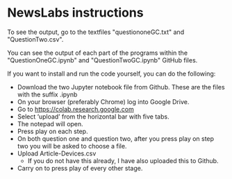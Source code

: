 # NewsLabs instructions
To see the output, go to the textfiles "questiononeGC.txt" and "QuestionTwo.csv".

You can see the output of each part of the programs within the "QuestionOneGC.ipynb" and "QuestionTwoGC.ipynb" GitHub files.

If you want to install and run the code yourself, you can do the following:

* Download the two Jupyter notebook file from Github. These are the files with the suffix .ipynb
* On your browser (preferably Chrome) log into Google Drive.
* Go to https://colab.research.google.com
* Select ‘upload’ from the horizontal bar with five tabs.
* The notepad will open.
* Press play on each step.
* On both question one and question two, after you press play on step two you will be asked to choose a file. 
* Upload Article-Devices.csv
  * If you do not have this already, I have also uploaded this to Github.
* Carry on to press play of every other stage. 
